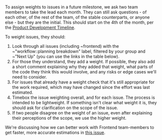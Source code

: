 To assign weights to issues in a future milestone, we ask two team members to
take the lead each month. They can still ask questions - of each other, of the
rest of the team, of the stable counterparts, or anyone else - but they are the
initial. This should start on the 4th of the month, per the [Product Development Timeline].

To weight issues, they should:

1. Look through all issues (including ~frontend) with the ~"workflow::planning breakdown" 
   label, filtered by your group and ~"Next Up" (you can use the links in the table below).
1. For those they understand, they add a weight. If possible, they also add a
   short comment explaining why they added that weight, what parts of the code
   they think this would involve, and any risks or edge cases we'll need to
   consider.
1. For issues that already have a weight check that it's still appropriate for the work
   required, which may have changed since the effort was last estimated.
1. Timebox the issue weighting overall, and for each issue. The process is
   intended to be lightweight. If something isn't clear what weight it is, they
   should ask for clarification on the scope of the issue.
1. If two people disagree on the weight of an issue, even after explaining their
   perceptions of the scope, we use the higher weight.

We're discussing how we can better work with Frontend team-members to get faster, more 
accurate estimations in [this issue](https://gitlab.com/gitlab-org/plan/-/issues/274).

[Product Development Timeline]: https://about.gitlab.com/handbook/engineering/workflow/#product-development-timeline
